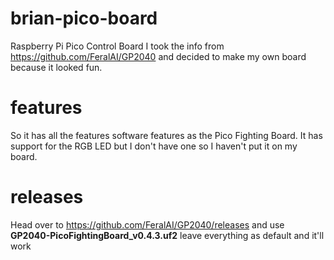 # brian-pico-board
Raspberry Pi Pico Control Board
I took the info from https://github.com/FeralAI/GP2040 and decided to make my own board because it looked fun.

# features
So it has all the features software features as the Pico Fighting Board. It has support for the RGB LED but I don't have one so I haven't put it on my board.

# releases
Head over to https://github.com/FeralAI/GP2040/releases and use **GP2040-PicoFightingBoard_v0.4.3.uf2** leave everything as default and it'll work


